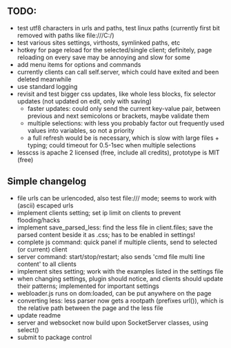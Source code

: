 
TODO:
-----
- test utf8 characters in urls and paths, test linux paths (currently first bit removed with paths like file:///C:/)
- test various sites settings, virthosts, symlinked paths, etc
- hotkey for page reload for the selected/single client; definitely, page reloading on every save may be annoying and slow for some
- add menu items for options and commands
- currently clients can call self.server, which could have exited and been deleted meanwhile
- use standard logging
- revisit and test bigger css updates, like whole less blocks, fix selector updates (not updated on edit, only with saving)
  - faster updates: could only send the current key-value pair, between previous and next semicolons or brackets, maybe validate them
  - multiple selections: with less you probably factor out frequently used values into variables, so not a priority
  - a full refresh would be is necessary, which is slow with large files + typing; could timeout for 0.5-1sec when multiple selections
- lesscss is apache 2 licensed (free, include all credits), prototype is MIT (free)

Simple changelog
----------------
+ file urls can be urlencoded, also test file:/// mode; seems to work with (ascii) escaped urls
+ implement clients setting; set ip limit on clients to prevent flooding/hacks
+ implement save_parsed_less: find the less file in client.files; save the parsed content beside it as .css; has to be enabled in settings!
+ complete js command: quick panel if multiple clients, send to selected (or current) client
+ server command: start/stop/restart; also sends 'cmd file multi line content' to all clients
+ implement sites setting; work with the examples listed in the settings file
+ when changing settings, plugin should notice, and clients should update their patterns; implemented for important settings
+ webloader.js runs on dom:loaded, can be put anywhere on the page
+ converting less: less parser now gets a rootpath (prefixes url()), which is the relative path between the page and the less file
+ update readme
+ server and websocket now build upon SocketServer classes, using select()
+ submit to package control
